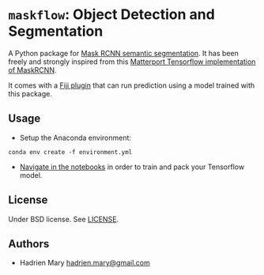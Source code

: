 # `maskflow`: Object Detection and Segmentation

A Python package for [Mask RCNN semantic segmentation](https://arxiv.org/abs/1703.06870). It has been freely and strongly inspired from this [Matterport Tensorflow implementation of MaskRCNN](https://github.com/matterport/Mask_RCNN).

It comes with a [Fiji plugin](https://github.com/hadim/maskflow-fiji) that can run prediction using a model trained with this package.

## Usage

- Setup the Anaconda environment:

```
conda env create -f environment.yml
```

- [Navigate in the notebooks](./notebooks/1_Build_Dataset/README.md) in order to train and pack your Tensorflow model.

## License

Under BSD license. See [LICENSE](LICENSE).

## Authors

- Hadrien Mary <hadrien.mary@gmail.com>
